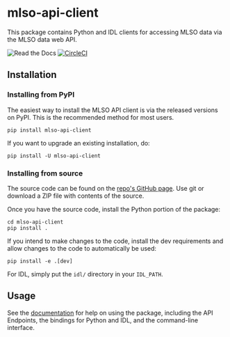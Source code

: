 # mlso-api-client

This package contains Python and IDL clients for accessing MLSO data via the
MLSO data web API.

![Read the Docs](https://app.readthedocs.org/projects/mlso-api-client/badge/?version=latest)
[![CircleCI](https://dl.circleci.com/status-badge/img/gh/NCAR/mlso-api-client/tree/main.svg?style=svg)](https://dl.circleci.com/status-badge/redirect/gh/NCAR/mlso-api-client/tree/main)

## Installation

### Installing from PyPI

The easiest way to install the MLSO API client is via the released versions on
PyPI. This is the recommended method for most users.

```console
pip install mlso-api-client
```

If you want to upgrade an existing installation, do:

```console
pip install -U mlso-api-client
```


### Installing from source

The source code can be found on the [repo's GitHub page]. Use git or download
a ZIP file with contents of the source.

[repo's GitHub page]: https://github.com/NCAR/mlso-api-client

Once you have the source code, install the Python portion of the package:

```console
cd mlso-api-client
pip install .
```

If you intend to make changes to the code, install the dev requirements and
allow changes to the code to automatically be used:

```console
pip install -e .[dev]
```

For IDL, simply put the `idl/` directory in your `IDL_PATH`.


## Usage

See the [documentation] for help on using the package, including the API
Endpoints, the bindings for Python and IDL, and the command-line interface.

[documentation]: https://mlso-api-client.readthedocs.io/en/latest/index.html
